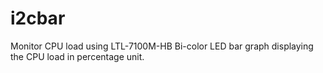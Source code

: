 # i2cbar
Monitor CPU load using LTL-7100M-HB Bi-color LED bar graph displaying the CPU load in percentage unit.
